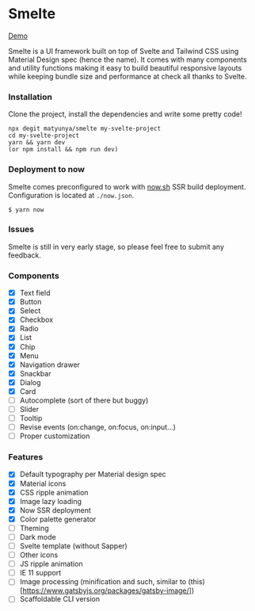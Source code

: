 # Smelte
[Demo](https://smelte.matyunya.now.sh)

Smelte is a UI framework built on top of Svelte and Tailwind CSS using Material Design spec (hence the name).
It comes with many components and utility functions making it easy to build beautiful responsive layouts while keeping
bundle size and performance at check all thanks to Svelte.

### Installation
Clone the project, install the dependencies and write some pretty code!
```
npx degit matyunya/smelte my-svelte-project
cd my-svelte-project
yarn && yarn dev
(or npm install && npm run dev)
```


### Deployment to now
Smelte comes preconfigured to work with [now.sh](https://now.sh) SSR build deployment.
Configuration is located at `./now.json`.
```
$ yarn now
```

### Issues

Smelte is still in very early stage, so please feel free to submit any feedback.

### Components
- [x] Text field
- [x] Button
- [x] Select
- [x] Checkbox
- [x] Radio
- [x] List
- [x] Chip
- [x] Menu
- [x] Navigation drawer
- [x] Snackbar
- [x] Dialog
- [x] Card
- [ ] Autocomplete (sort of there but buggy)
- [ ] Slider
- [ ] Tooltip
- [ ] Revise events (on:change, on:focus, on:input...)
- [ ] Proper customization

### Features
- [x] Default typography per Material design spec
- [x] Material icons
- [x] CSS ripple animation
- [x] Image lazy loading
- [x] Now SSR deployment
- [x] Color palette generator
- [ ] Theming
- [ ] Dark mode
- [ ] Svelte template (without Sapper)
- [ ] Other icons
- [ ] JS ripple animation
- [ ] IE 11 support
- [ ] Image processing (minification and such, similar to (this)[https://www.gatsbyjs.org/packages/gatsby-image/])
- [ ] Scaffoldable CLI version
